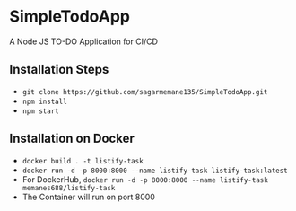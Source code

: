 # SimpleTodoApp
A Node JS TO-DO Application for CI/CD

## Installation Steps 
- `git clone https://github.com/sagarmemane135/SimpleTodoApp.git`
- `npm install`
- `npm start`

## Installation on Docker
- `docker build . -t listify-task`
- `docker run -d -p 8000:8000 --name listify-task listify-task:latest`
- For DockerHub,  `docker run -d -p 8000:8000 --name listify-task memanes688/listify-task`
- The Container will run on port 8000 
